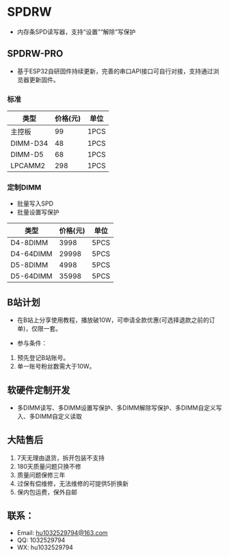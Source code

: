# SPDRW

 - 内存条SPD读写器，支持“设置”“解除”写保护


## SPDRW-PRO

 - 基于ESP32自研固件持续更新，完善的串口API接口可自行对接，支持通过浏览器更新固件。

### 标准
|  类型   | 价格(元)  | 单位 |
|  ----  | ----  | ---- |
| 主控板  | 99 | 1PCS |
| DIMM-D34  | 48 | 1PCS |
| DIMM-D5  | 68 | 1PCS |
| LPCAMM2  | 298 | 1PCS |

### 定制DIMM

 - 批量写入SPD
 - 批量设置写保护

|  类型   | 价格(元)  | 单位 |
|  ----  | ----  | ---- |
| D4-8DIMM  | 3998 | 5PCS |
| D4-64DIMM  | 29998 | 5PCS |
| D5-8DIMM  | 4998 | 5PCS |
| D5-64DIMM  | 35998 | 5PCS |


## B站计划

 - 在B站上分享使用教程，播放破10W，可申请全款优惠(可选择退款之前的订单)，仅限一套。
 
 - 参与条件：
 1. 预先登记B站账号。
 2. 单一账号粉丝数需大于10W。

## 软硬件定制开发

 - 多DIMM读写、多DIMM设置写保护、多DIMM解除写保护、多DIMM自定义写入、多DIMM自定义读取

## 大陆售后

 1. 7天无理由退货，拆开包装不支持
 2. 180天质量问题只换不修
 3. 质量问题保修三年
 4. 过保有偿维修，无法维修的可提供5折换新
 5. 保内包运费，保外自邮

## 联系：
 - Email: hu1032529794@163.com
 - QQ: 1032529794
 - WX: hu1032529794
 
